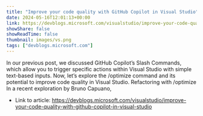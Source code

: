 ```yaml
---
title: "Improve your code quality with GitHub Copilot in Visual Studio"
date: 2024-05-16T12:01:13+00:00
link: https://devblogs.microsoft.com/visualstudio/improve-your-code-quality-with-github-copilot-in-visual-studio
showShare: false
showReadTime: false
thumbnail: images/vs.png
tags: ["devblogs.microsoft.com"]
---
```

In our previous post, we discussed GitHub Copilot’s Slash Commands, which allow you to trigger specific actions within Visual Studio with simple text-based inputs. Now, let’s explore the /optimize command and its potential to improve code quality in Visual Studio. Refactoring with /optimize In a recent exploration by Bruno Capuano,

- Link to article: https://devblogs.microsoft.com/visualstudio/improve-your-code-quality-with-github-copilot-in-visual-studio